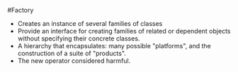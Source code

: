 #Factory

* Creates an instance of several families of classes
* Provide an interface for creating families of related or dependent objects 
without specifying their concrete classes.
* A hierarchy that encapsulates: many possible "platforms", and the 
construction of a suite of "products".
* The new operator considered harmful.

